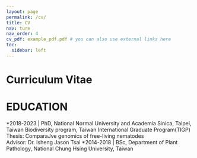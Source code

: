 ```yaml
---
layout: page
permalink: /cv/
title: CV
nav: ture
nav_order: 4
cv_pdf: example_pdf.pdf # you can also use external links here
toc:
  sidebar: left
---
```


# Curriculum Vitae

# EDUCATION
*2018-2023 | PhD, National Normal University and Academia Sinica, Taipei, Taiwan Biodiversity program, Taiwan International Graduate Program(TIGP)<br />
Thesis: ComparaJve genomics of free-living nematodes<br />
Advisor: Dr. Isheng Jason Tsai
*2014-2018 | BSc, Department of Plant Pathology, National Chung Hsing University, Taiwan 

